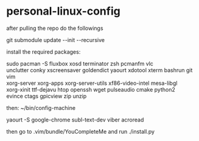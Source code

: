 # personal-linux-config

after pulling the repo do the followings

git submodule update --init --recursive

install the required packages:

sudo pacman -S fluxbox xosd terminator zsh pcmanfm vlc \
unclutter conky xscreensaver goldendict yaourt xdotool xterm bashrun git vim \
xorg-server xorg-apps xorg-server-utils xf86-video-intel mesa-libgl \
xorg-xinit ttf-dejavu htop openssh wget pulseaudio cmake python2 \
evince ctags gpicview zip unzip

then:
~/bin/config-machine

yaourt -S google-chrome subl-text-dev viber acroread

then go to .vim/bundle/YouCompleteMe and run ./install.py
